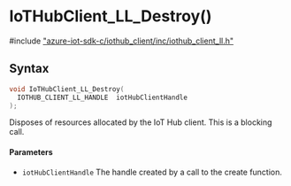 # IoTHubClient_LL_Destroy()

\#include ["azure-iot-sdk-c/iothub_client/inc/iothub_client_ll.h"](../iot-c-ref-iothub-client-ll-h.md)  

## Syntax

```C
void IoTHubClient_LL_Destroy(
  IOTHUB_CLIENT_LL_HANDLE  iotHubClientHandle
);

```

Disposes of resources allocated by the IoT Hub client. This is a blocking call.

#### Parameters
* `iotHubClientHandle` The handle created by a call to the create function.

